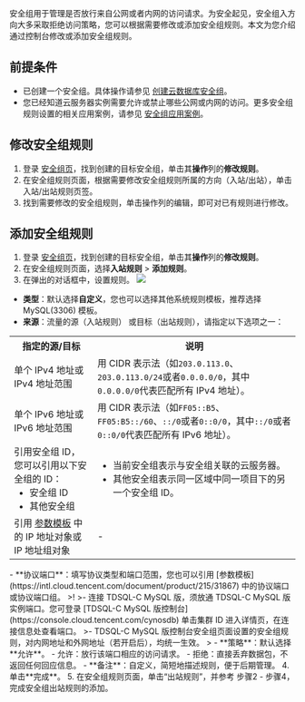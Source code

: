 安全组用于管理是否放行来自公网或者内网的访问请求。为安全起见，安全组入方向大多采取拒绝访问策略，您可以根据需要修改或添加安全组规则。本文为您介绍通过控制台修改或添加安全组规则。

## 前提条件
- 已创建一个安全组。具体操作请参见 [创建云数据库安全组](https://www.tencentcloud.com/document/product/1098/52007)。
- 您已经知道云服务器实例需要允许或禁止哪些公网或内网的访问。更多安全组规则设置的相关应用案例，请参见 [安全组应用案例](https://intl.cloud.tencent.com/document/product/213/32369)。

## 修改安全组规则
1. 登录 [安全组页](https://console.cloud.tencent.com/cvm/securitygroup)，找到创建的目标安全组，单击其**操作**列的**修改规则**。
2. 在安全组规则页面，根据需要修改安全组规则所属的方向（入站/出站），单击入站/出站规则页签。
3. 找到需要修改的安全组规则，单击操作列的编辑，即可对已有规则进行修改。

## 添加安全组规则
1. 登录 [安全组页](https://console.cloud.tencent.com/cvm/securitygroup)，找到创建的目标安全组，单击其**操作**列的**修改规则**。
2. 在安全组规则页面，选择**入站规则** > **添加规则**。
3. 在弹出的对话框中，设置规则。
![](https://staticintl.cloudcachetci.com/yehe/backend-news/9MhQ015_1.png)
 - **类型**：默认选择**自定义**，您也可以选择其他系统规则模板，推荐选择 MySQL(3306) 模板。
 - **来源**：流量的源（入站规则） 或目标（出站规则），请指定以下选项之一：
<table>
	<tr><th>指定的源/目标</th><th>说明</th></tr>
	<tr><td>单个 IPv4 地址或 IPv4 地址范围</td><td>用 CIDR 表示法（如<code>203.0.113.0</code>、<code>203.0.113.0/24</code>或者<code>0.0.0.0/0</code>，其中<code>0.0.0.0/0</code>代表匹配所有 IPv4 地址）。</td></tr>
	<tr><td>单个 IPv6 地址或 IPv6 地址范围</td><td>用 CIDR 表示法（如<code>FF05::B5</code>、<code>FF05:B5::/60</code>、<code>::/0</code>或者<code>0::0/0</code>，其中<code>::/0</code>或者<code>0::0/0</code>代表匹配所有 IPv6 地址）。</td></tr>
	<tr><td>引用安全组 ID，您可以引用以下安全组的 ID：<ul  style="margin: 0;"><li>安全组 ID</li><li>其他安全组</li></ul>
</td><td><ul  style="margin: 0;"><li>当前安全组表示与安全组关联的云服务器。</li><li>其他安全组表示同一区域中同一项目下的另一个安全组 ID。</li></ul>
</td></tr>
	<tr><td>引用 <a href="https://intl.cloud.tencent.com/document/product/215/31867">参数模板</a> 中的 IP 地址对象或 IP 地址组对象</td><td>-</td></tr>
</table>
 - **协议端口**：填写协议类型和端口范围，您也可以引用 [参数模板](https://intl.cloud.tencent.com/document/product/215/31867) 中的协议端口或协议端口组。
>!
>- 连接 TDSQL-C MySQL 版，须放通 TDSQL-C MySQL 版实例端口。您可登录 [TDSQL-C MySQL 版控制台](https://console.cloud.tencent.com/cynosdb) 单击集群 ID 进入详情页，在连接信息处查看端口。
>- TDSQL-C MySQL 版控制台安全组页面设置的安全组规则，对内网地址和外网地址（若开启后），均统一生效。
>
 - **策略**：默认选择**允许**。
    - 允许：放行该端口相应的访问请求。
    - 拒绝：直接丢弃数据包，不返回任何回应信息。
 - **备注**：自定义，简短地描述规则，便于后期管理。
4. 单击**完成**。
5. 在安全组规则页面，单击“出站规则”，并参考 步骤2 - 步骤4，完成安全组出站规则的添加。
